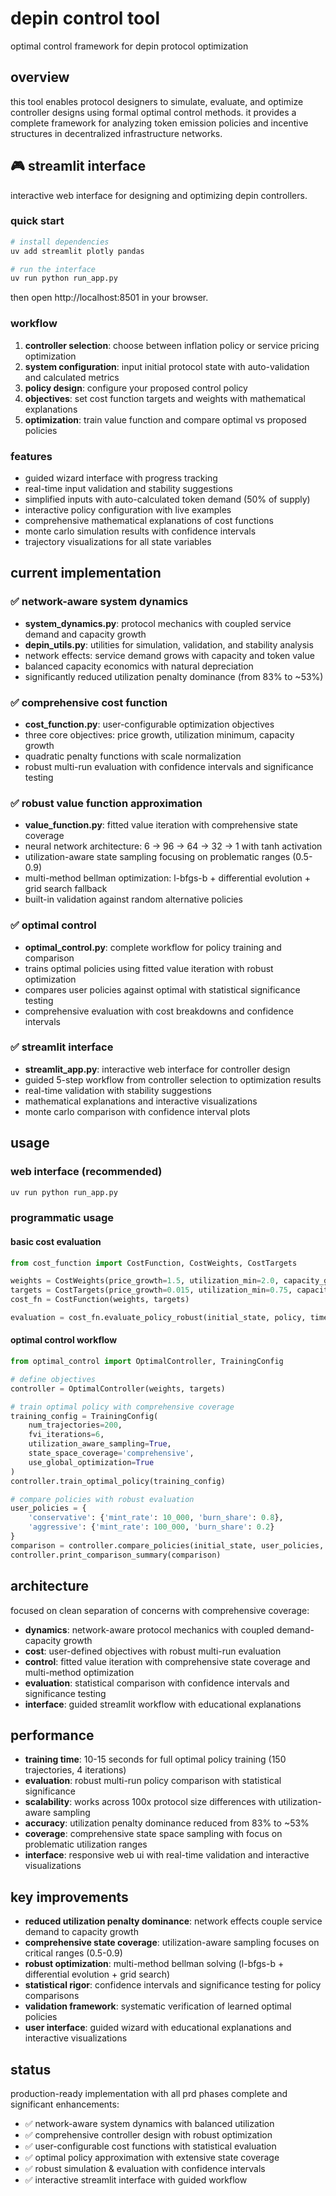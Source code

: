 # depin control tool

optimal control framework for depin protocol optimization

## overview

this tool enables protocol designers to simulate, evaluate, and optimize controller designs using formal optimal control methods. it provides a complete framework for analyzing token emission policies and incentive structures in decentralized infrastructure networks.

## 🎮 streamlit interface

interactive web interface for designing and optimizing depin controllers.

### quick start
```bash
# install dependencies
uv add streamlit plotly pandas

# run the interface
uv run python run_app.py
```

then open http://localhost:8501 in your browser.

### workflow
1. **controller selection**: choose between inflation policy or service pricing optimization
2. **system configuration**: input initial protocol state with auto-validation and calculated metrics
3. **policy design**: configure your proposed control policy
4. **objectives**: set cost function targets and weights with mathematical explanations
5. **optimization**: train value function and compare optimal vs proposed policies

### features
- guided wizard interface with progress tracking
- real-time input validation and stability suggestions
- simplified inputs with auto-calculated token demand (50% of supply)
- interactive policy configuration with live examples
- comprehensive mathematical explanations of cost functions
- monte carlo simulation results with confidence intervals
- trajectory visualizations for all state variables

## current implementation

### ✅ network-aware system dynamics
- **system_dynamics.py**: protocol mechanics with coupled service demand and capacity growth
- **depin_utils.py**: utilities for simulation, validation, and stability analysis
- network effects: service demand grows with capacity and token value
- balanced capacity economics with natural depreciation
- significantly reduced utilization penalty dominance (from 83% to ~53%)

### ✅ comprehensive cost function 
- **cost_function.py**: user-configurable optimization objectives
- three core objectives: price growth, utilization minimum, capacity growth
- quadratic penalty functions with scale normalization
- robust multi-run evaluation with confidence intervals and significance testing

### ✅ robust value function approximation
- **value_function.py**: fitted value iteration with comprehensive state coverage
- neural network architecture: 6 → 96 → 64 → 32 → 1 with tanh activation
- utilization-aware state sampling focusing on problematic ranges (0.5-0.9)
- multi-method bellman optimization: l-bfgs-b + differential evolution + grid search fallback
- built-in validation against random alternative policies

### ✅ optimal control
- **optimal_control.py**: complete workflow for policy training and comparison
- trains optimal policies using fitted value iteration with robust optimization
- compares user policies against optimal with statistical significance testing
- comprehensive evaluation with cost breakdowns and confidence intervals

### ✅ streamlit interface
- **streamlit_app.py**: interactive web interface for controller design
- guided 5-step workflow from controller selection to optimization results
- real-time validation with stability suggestions
- mathematical explanations and interactive visualizations
- monte carlo comparison with confidence interval plots

## usage

### web interface (recommended)
```bash
uv run python run_app.py
```

### programmatic usage

#### basic cost evaluation
```python
from cost_function import CostFunction, CostWeights, CostTargets

weights = CostWeights(price_growth=1.5, utilization_min=2.0, capacity_growth=1.0)
targets = CostTargets(price_growth=0.015, utilization_min=0.75, capacity_growth=0.01)
cost_fn = CostFunction(weights, targets)

evaluation = cost_fn.evaluate_policy_robust(initial_state, policy, timesteps=50, num_runs=10)
```

#### optimal control workflow
```python
from optimal_control import OptimalController, TrainingConfig

# define objectives
controller = OptimalController(weights, targets)

# train optimal policy with comprehensive coverage
training_config = TrainingConfig(
    num_trajectories=200, 
    fvi_iterations=6,
    utilization_aware_sampling=True,
    state_space_coverage='comprehensive',
    use_global_optimization=True
)
controller.train_optimal_policy(training_config)

# compare policies with robust evaluation
user_policies = {
    'conservative': {'mint_rate': 10_000, 'burn_share': 0.8},
    'aggressive': {'mint_rate': 100_000, 'burn_share': 0.2}
}
comparison = controller.compare_policies(initial_state, user_policies, num_runs=20)
controller.print_comparison_summary(comparison)
```

## architecture

focused on clean separation of concerns with comprehensive coverage:
- **dynamics**: network-aware protocol mechanics with coupled demand-capacity growth
- **cost**: user-defined objectives with robust multi-run evaluation
- **control**: fitted value iteration with comprehensive state coverage and multi-method optimization
- **evaluation**: statistical comparison with confidence intervals and significance testing
- **interface**: guided streamlit workflow with educational explanations

## performance

- **training time**: 10-15 seconds for full optimal policy training (150 trajectories, 4 iterations)
- **evaluation**: robust multi-run policy comparison with statistical significance
- **scalability**: works across 100x protocol size differences with utilization-aware sampling
- **accuracy**: utilization penalty dominance reduced from 83% to ~53%
- **coverage**: comprehensive state space sampling with focus on problematic utilization ranges
- **interface**: responsive web ui with real-time validation and interactive visualizations

## key improvements

- **reduced utilization penalty dominance**: network effects couple service demand to capacity growth
- **comprehensive state coverage**: utilization-aware sampling focuses on critical ranges (0.5-0.9)
- **robust optimization**: multi-method bellman solving (l-bfgs-b + differential evolution + grid search)
- **statistical rigor**: confidence intervals and significance testing for policy comparisons
- **validation framework**: systematic verification of learned optimal policies
- **user interface**: guided wizard with educational explanations and interactive visualizations

## status

production-ready implementation with all prd phases complete and significant enhancements:
- ✅ network-aware system dynamics with balanced utilization
- ✅ comprehensive controller design with robust optimization
- ✅ user-configurable cost functions with statistical evaluation
- ✅ optimal policy approximation with extensive state coverage
- ✅ robust simulation & evaluation with confidence intervals
- ✅ interactive streamlit interface with guided workflow
